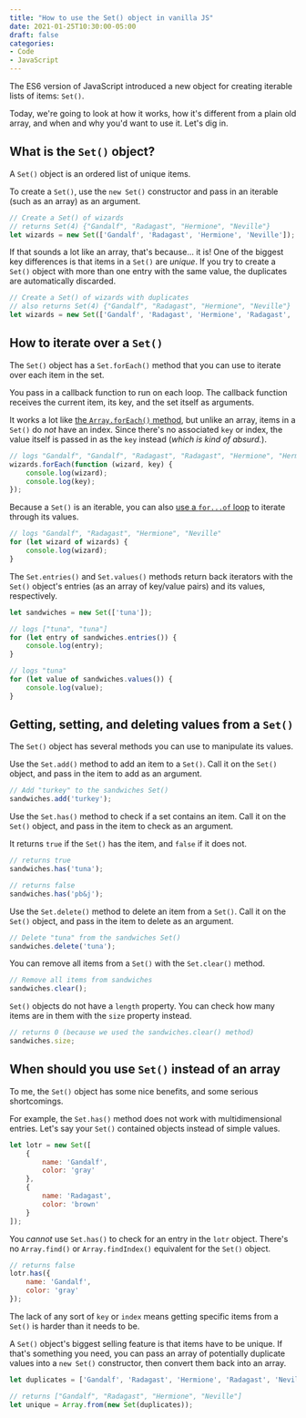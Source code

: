 ```yaml
---
title: "How to use the Set() object in vanilla JS"
date: 2021-01-25T10:30:00-05:00
draft: false
categories:
- Code
- JavaScript
---
```


The ES6 version of JavaScript introduced a new object for creating iterable lists of items: `Set()`.

Today, we're going to look at how it works, how it's different from a plain old array, and when and why you'd want to use it. Let's dig in.

## What is the `Set()` object?

A `Set()` object is an ordered list of unique items.

To create a `Set()`, use the `new Set()` constructor and pass in an iterable (such as an array) as an argument.

```js
// Create a Set() of wizards
// returns Set(4) {"Gandalf", "Radagast", "Hermione", "Neville"}
let wizards = new Set(['Gandalf', 'Radagast', 'Hermione', 'Neville']);
```

If that sounds a lot like an array, that's because... it is! One of the biggest key differences is that items in a `Set()` are _unique_. If you try to create a `Set()` object with more than one entry with the same value, the duplicates are automatically discarded.

```js
// Create a Set() of wizards with duplicates
// also returns Set(4) {"Gandalf", "Radagast", "Hermione", "Neville"}
let wizards = new Set(['Gandalf', 'Radagast', 'Hermione', 'Radagast', 'Neville', 'Hermione']);
```

## How to iterate over a `Set()`

The `Set()` object has a `Set.forEach()` method that you can use to iterate over each item in the set.

You pass in a callback function to run on each loop. The callback function receives the current item, its key, and the set itself as arguments.

It works a lot like [the `Array.forEach()` method](/how-array.foreach-works-under-the-hood-in-vanilla-js/), but unlike an array, items in a `Set()` do _not_ have an index. Since there's no associated `key` or index, the value itself is passed in as the `key` instead (_which is kind of absurd._).

```js
// logs "Gandalf", "Gandalf", "Radagast", "Radagast", "Hermione", "Hermione", "Neville", "Neville"
wizards.forEach(function (wizard, key) {
	console.log(wizard);
	console.log(key);
});
```

Because a `Set()` is an iterable, you can also [use a `for...of` loop](/the-for...of-loop-in-vanilla-js/) to iterate through its values.

```js
// logs "Gandalf", "Radagast", "Hermione", "Neville"
for (let wizard of wizards) {
	console.log(wizard);
}
```

The `Set.entries()` and `Set.values()` methods return back iterators with the `Set()` object's entries (as an array of key/value pairs) and its values, respectively.

```js
let sandwiches = new Set(['tuna']);

// logs ["tuna", "tuna"]
for (let entry of sandwiches.entries()) {
	console.log(entry);
}

// logs "tuna"
for (let value of sandwiches.values()) {
	console.log(value);
}
```

## Getting, setting, and deleting values from a `Set()`

The `Set()` object has several methods you can use to manipulate its values.

Use the `Set.add()` method to add an item to a `Set()`. Call it on the `Set()` object, and pass in the item to add as an argument.

```js
// Add "turkey" to the sandwiches Set()
sandwiches.add('turkey');
```

Use the `Set.has()` method to check if a set contains an item. Call it on the `Set()` object, and pass in the item to check as an argument.

It returns `true` if the `Set()` has the item, and `false` if it does not.

```js
// returns true
sandwiches.has('tuna');

// returns false
sandwiches.has('pb&j');
```

Use the `Set.delete()` method to delete an item from a `Set()`. Call it on the `Set()` object, and pass in the item to delete as an argument.

```js
// Delete "tuna" from the sandwiches Set()
sandwiches.delete('tuna');
```

You can remove all items from a `Set()` with the `Set.clear()` method.

```js
// Remove all items from sandwiches
sandwiches.clear();
```

`Set()` objects do not have a `length` property. You can check how many items are in them with the `size` property instead.

```js
// returns 0 (because we used the sandwiches.clear() method)
sandwiches.size;
```

## When should you use `Set()` instead of an array

To me, the `Set()` object has some nice benefits, and some serious shortcomings.

For example, the `Set.has()` method does not work with multidimensional entries. Let's say your `Set()` contained objects instead of simple values.

```js
let lotr = new Set([
	{
		name: 'Gandalf',
		color: 'gray'
	},
	{
		name: 'Radagast',
		color: 'brown'
	}
]);
```

You _cannot_ use `Set.has()` to check for an entry in the `lotr` object. There's no `Array.find()` or `Array.findIndex()` equivalent for the `Set()` object.

```js
// returns false
lotr.has({
	name: 'Gandalf',
	color: 'gray'
});
```

The lack of any sort of `key` or `index` means getting specific items from a `Set()` is harder than it needs to be.

A `Set()` object's biggest selling feature is that items have to be unique. If that's something you need, you can pass an array of potentially duplicate values into a `new Set()` constructor, then convert them back into an array.

```js
let duplicates = ['Gandalf', 'Radagast', 'Hermione', 'Radagast', 'Neville', 'Hermione'];

// returns ["Gandalf", "Radagast", "Hermione", "Neville"]
let unique = Array.from(new Set(duplicates));
```